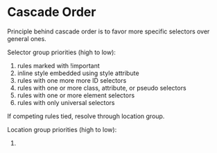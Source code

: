 Cascade Order
=============

Principle behind cascade order is to favor more specific selectors over general ones.

Selector group priorities (high to low):

1. rules marked with !important
2. inline style embedded using style attribute
3. rules with one more more ID selectors
4. rules with one or more class, attribute, or pseudo selectors
5. rules with one or more element selectors
6. rules with only universal selectors

If competing rules tied, resolve through location group.

Location group priorities (high to low):

1. <style> in <head> of HTML document
2. stylesheet imported through @import statement within <style> element
3. stylesheet attached by <link> element
4. stylesheet imported through @import statement within stylesheet attached by <link> element
5. stylesheet attached by end user (!important moves user-defined rule to highest priority)
6. default stylesheet supplied by browser

If still tied, rule placed later wins.
